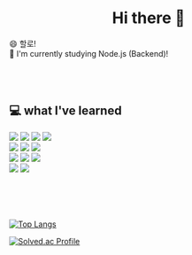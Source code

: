 <div align=center><h1> Hi there 👋 </h1></div>

<!--
**wldnjs980409/wldnjs980409** is a ✨ _special_ ✨ repository because its `README.md` (this file) appears on your GitHub profile.

Here are some ideas to get you started:

- 🔭 I’m currently working on ...
- 🌱 I’m currently learning ...
- 👯 I’m looking to collaborate on ...
- 🤔 I’m looking for help with ...
- 💬 Ask me about ...
- 📫 How to reach me: ...
- 😄 Pronouns: ...
- ⚡ Fun fact: ...
-->


 😄 할로! <br>
 🌱 I'm currently studying Node.js (Backend)!
<br><br><br><br>
  
<h2>💻 what I've learned</h2>
<div> 
<img src="https://img.shields.io/badge/C++-00599C?style=for-the-badge&logo=C++&logoColor=white">
<img src="https://img.shields.io/badge/C-A8B9CC?style=for-the-badge&logo=C&logoColor=black">
<img src="https://img.shields.io/badge/Python-3776AB?style=for-the-badge&logo=Python&logoColor=black">
<img src="https://img.shields.io/badge/JAVA-007396?style=for-the-badge&logo=JAVA&logoColor=black">
<br>
  
<img src="https://img.shields.io/badge/HTML5-E34F26?style=for-the-badge&logo=HTML5&logoColor=black">
<img src="https://img.shields.io/badge/CSS3-1572B6?style=for-the-badge&logo=CSS3&logoColor=black">
<img src="https://img.shields.io/badge/PHP-777BB4?style=for-the-badge&logo=PHP&logoColor=black">
<br>
<img src="https://img.shields.io/badge/Kotlin-7F52FF?style=for-the-badge&logo=Kotlin&logoColor=black">
<img src="https://img.shields.io/badge/MySQL-4479A1?style=for-the-badge&logo=MySQL&logoColor=black">
<img src="https://img.shields.io/badge/Node.js-339933?style=for-the-badge&logo=Node.js&logoColor=black">
<br>

<img src="https://img.shields.io/badge/Linux-FCC624?style=for-the-badge&logo=Linux&logoColor=black">
<img src="https://img.shields.io/badge/Git-F05032?style=for-the-badge&logo=Git&logoColor=black">
<br>
</div>
<br><br><br><br>

[![Top Langs](https://github-readme-stats.vercel.app/api/top-langs/?username=DebbieIsFree&layout=compact)](https://github.com/DebbieIsFree/github-readme-stats)


[![Solved.ac Profile](http://mazassumnida.wtf/api/v2/generate_badge?boj=wldnjs980409)](https://solved.ac/wldnjs980409/)

<!-- [![Solved.ac Profile](http://mazassumnida.wtf/api/pastel/generate_badge?boj=wldnjs980409)](https://solved.ac/wldnjs980409/) -->


